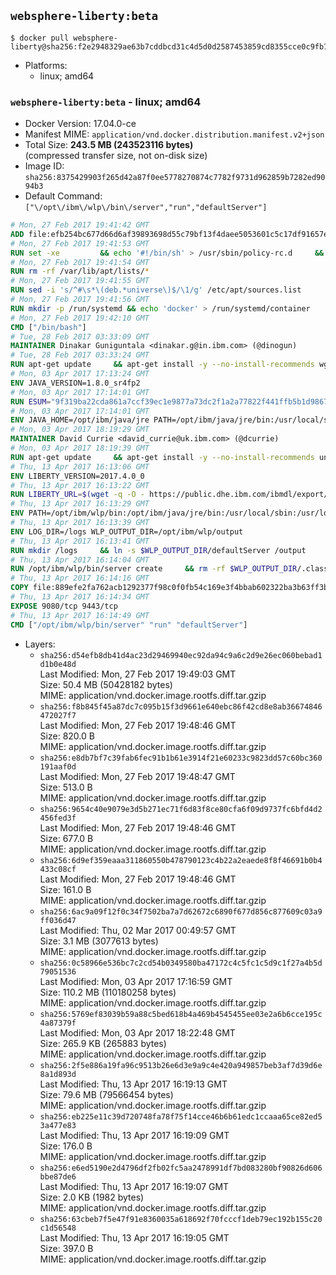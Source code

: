 ## `websphere-liberty:beta`

```console
$ docker pull websphere-liberty@sha256:f2e2948329ae63b7cddbcd31c4d5d0d2587453859cd8355cce0c9fb7f5a2216f
```

-	Platforms:
	-	linux; amd64

### `websphere-liberty:beta` - linux; amd64

-	Docker Version: 17.04.0-ce
-	Manifest MIME: `application/vnd.docker.distribution.manifest.v2+json`
-	Total Size: **243.5 MB (243523116 bytes)**  
	(compressed transfer size, not on-disk size)
-	Image ID: `sha256:8375429903f265d42a87f0ee5778270874c7782f9731d962859b7282ed9094b3`
-	Default Command: `["\/opt\/ibm\/wlp\/bin\/server","run","defaultServer"]`

```dockerfile
# Mon, 27 Feb 2017 19:41:42 GMT
ADD file:efb254bc677d66d6af39893698d55c79bf13f4daee5053601c5c17df91657e6e in / 
# Mon, 27 Feb 2017 19:41:53 GMT
RUN set -xe 		&& echo '#!/bin/sh' > /usr/sbin/policy-rc.d 	&& echo 'exit 101' >> /usr/sbin/policy-rc.d 	&& chmod +x /usr/sbin/policy-rc.d 		&& dpkg-divert --local --rename --add /sbin/initctl 	&& cp -a /usr/sbin/policy-rc.d /sbin/initctl 	&& sed -i 's/^exit.*/exit 0/' /sbin/initctl 		&& echo 'force-unsafe-io' > /etc/dpkg/dpkg.cfg.d/docker-apt-speedup 		&& echo 'DPkg::Post-Invoke { "rm -f /var/cache/apt/archives/*.deb /var/cache/apt/archives/partial/*.deb /var/cache/apt/*.bin || true"; };' > /etc/apt/apt.conf.d/docker-clean 	&& echo 'APT::Update::Post-Invoke { "rm -f /var/cache/apt/archives/*.deb /var/cache/apt/archives/partial/*.deb /var/cache/apt/*.bin || true"; };' >> /etc/apt/apt.conf.d/docker-clean 	&& echo 'Dir::Cache::pkgcache ""; Dir::Cache::srcpkgcache "";' >> /etc/apt/apt.conf.d/docker-clean 		&& echo 'Acquire::Languages "none";' > /etc/apt/apt.conf.d/docker-no-languages 		&& echo 'Acquire::GzipIndexes "true"; Acquire::CompressionTypes::Order:: "gz";' > /etc/apt/apt.conf.d/docker-gzip-indexes 		&& echo 'Apt::AutoRemove::SuggestsImportant "false";' > /etc/apt/apt.conf.d/docker-autoremove-suggests
# Mon, 27 Feb 2017 19:41:54 GMT
RUN rm -rf /var/lib/apt/lists/*
# Mon, 27 Feb 2017 19:41:55 GMT
RUN sed -i 's/^#\s*\(deb.*universe\)$/\1/g' /etc/apt/sources.list
# Mon, 27 Feb 2017 19:41:56 GMT
RUN mkdir -p /run/systemd && echo 'docker' > /run/systemd/container
# Mon, 27 Feb 2017 19:42:10 GMT
CMD ["/bin/bash"]
# Tue, 28 Feb 2017 03:33:09 GMT
MAINTAINER Dinakar Guniguntala <dinakar.g@in.ibm.com> (@dinogun)
# Tue, 28 Feb 2017 03:33:24 GMT
RUN apt-get update     && apt-get install -y --no-install-recommends wget ca-certificates     && rm -rf /var/lib/apt/lists/*
# Mon, 03 Apr 2017 17:13:24 GMT
ENV JAVA_VERSION=1.8.0_sr4fp2
# Mon, 03 Apr 2017 17:14:01 GMT
RUN ESUM="9f319ba22cda861a7ccf39ec1e9877a73dc2f1a2a77822f441ffb5b1d9867f16"     && BASE_URL="https://public.dhe.ibm.com/ibmdl/export/pub/systems/cloud/runtimes/java/meta/"     && YML_FILE="jre/linux/x86_64/index.yml"     && wget -q -U UA_IBM_JAVA_Docker -O /tmp/index.yml $BASE_URL/$YML_FILE     && JAVA_URL=$(cat /tmp/index.yml | sed -n '/'$JAVA_VERSION'/{n;p}' | sed -n 's/\s*uri:\s//p' | tr -d '\r')     && wget -q -U UA_IBM_JAVA_Docker -O /tmp/ibm-java.bin $JAVA_URL     && echo "$ESUM  /tmp/ibm-java.bin" | sha256sum -c -     && echo "INSTALLER_UI=silent" > /tmp/response.properties     && echo "USER_INSTALL_DIR=/opt/ibm/java" >> /tmp/response.properties     && echo "LICENSE_ACCEPTED=TRUE" >> /tmp/response.properties     && mkdir -p /opt/ibm     && chmod +x /tmp/ibm-java.bin     && /tmp/ibm-java.bin -i silent -f /tmp/response.properties     && rm -f /tmp/response.properties     && rm -f /tmp/index.yml     && rm -f /tmp/ibm-java.bin
# Mon, 03 Apr 2017 17:14:01 GMT
ENV JAVA_HOME=/opt/ibm/java/jre PATH=/opt/ibm/java/jre/bin:/usr/local/sbin:/usr/local/bin:/usr/sbin:/usr/bin:/sbin:/bin
# Mon, 03 Apr 2017 18:19:29 GMT
MAINTAINER David Currie <david_currie@uk.ibm.com> (@dcurrie)
# Mon, 03 Apr 2017 18:19:39 GMT
RUN apt-get update     && apt-get install -y --no-install-recommends unzip     && rm -rf /var/lib/apt/lists/*
# Thu, 13 Apr 2017 16:13:06 GMT
ENV LIBERTY_VERSION=2017.4.0_0
# Thu, 13 Apr 2017 16:13:22 GMT
RUN LIBERTY_URL=$(wget -q -O - https://public.dhe.ibm.com/ibmdl/export/pub/software/websphere/wasdev/downloads/wlp/index.yml  | grep $LIBERTY_VERSION -A 3 | sed -n 's/\s*webProfile7:\s//p' | tr -d '\r')      && echo $LIBERTY_URL     && wget -q $LIBERTY_URL -U UA-IBM-WebSphere-Liberty-Docker -O /tmp/wlp-beta.zip     && unzip -q /tmp/wlp-beta.zip -d /opt/ibm     && rm /tmp/wlp-beta.zip
# Thu, 13 Apr 2017 16:13:29 GMT
ENV PATH=/opt/ibm/wlp/bin:/opt/ibm/java/jre/bin:/usr/local/sbin:/usr/local/bin:/usr/sbin:/usr/bin:/sbin:/bin
# Thu, 13 Apr 2017 16:13:39 GMT
ENV LOG_DIR=/logs WLP_OUTPUT_DIR=/opt/ibm/wlp/output
# Thu, 13 Apr 2017 16:13:41 GMT
RUN mkdir /logs     && ln -s $WLP_OUTPUT_DIR/defaultServer /output     && ln -s /opt/ibm/wlp/usr/servers/defaultServer /config
# Thu, 13 Apr 2017 16:14:04 GMT
RUN /opt/ibm/wlp/bin/server create     && rm -rf $WLP_OUTPUT_DIR/.classCache /output/workarea
# Thu, 13 Apr 2017 16:14:16 GMT
COPY file:889efe2fa762acb1292377f98c0f0fb54c169e3f4bbab602322ba3b63ff3b3ca in /opt/ibm/wlp/usr/servers/defaultServer/ 
# Thu, 13 Apr 2017 16:14:34 GMT
EXPOSE 9080/tcp 9443/tcp
# Thu, 13 Apr 2017 16:14:49 GMT
CMD ["/opt/ibm/wlp/bin/server" "run" "defaultServer"]
```

-	Layers:
	-	`sha256:d54efb8db41d4ac23d29469940ec92da94c9a6c2d9e26ec060bebad1d1b0e48d`  
		Last Modified: Mon, 27 Feb 2017 19:49:03 GMT  
		Size: 50.4 MB (50428182 bytes)  
		MIME: application/vnd.docker.image.rootfs.diff.tar.gzip
	-	`sha256:f8b845f45a87dc7c095b15f3d9661e640ebc86f42cd8e8ab36674846472027f7`  
		Last Modified: Mon, 27 Feb 2017 19:48:46 GMT  
		Size: 820.0 B  
		MIME: application/vnd.docker.image.rootfs.diff.tar.gzip
	-	`sha256:e8db7bf7c39fab6fec91b1b61e3914f21e60233c9823dd57c60bc360191aaf0d`  
		Last Modified: Mon, 27 Feb 2017 19:48:47 GMT  
		Size: 513.0 B  
		MIME: application/vnd.docker.image.rootfs.diff.tar.gzip
	-	`sha256:9654c40e9079e3d5b271ec71f6d83f8ce80cfa6f09d9737fc6bfd4d2456fed3f`  
		Last Modified: Mon, 27 Feb 2017 19:48:46 GMT  
		Size: 677.0 B  
		MIME: application/vnd.docker.image.rootfs.diff.tar.gzip
	-	`sha256:6d9ef359eaaa311860550b478790123c4b22a2eaede8f8f46691b0b4433c08cf`  
		Last Modified: Mon, 27 Feb 2017 19:48:46 GMT  
		Size: 161.0 B  
		MIME: application/vnd.docker.image.rootfs.diff.tar.gzip
	-	`sha256:6ac9a09f12f0c34f7502ba7a7d62672c6890f677d856c877609c03a9ff036d47`  
		Last Modified: Thu, 02 Mar 2017 00:49:57 GMT  
		Size: 3.1 MB (3077613 bytes)  
		MIME: application/vnd.docker.image.rootfs.diff.tar.gzip
	-	`sha256:0c58966e536bc7c2cd54b0349580ba47172c4c5fc1c5d9c1f27a4b5d79051536`  
		Last Modified: Mon, 03 Apr 2017 17:16:59 GMT  
		Size: 110.2 MB (110180258 bytes)  
		MIME: application/vnd.docker.image.rootfs.diff.tar.gzip
	-	`sha256:5769ef83039b59a88c5bed618b4a469b4545455ee03e2a6b6cce195c4a87379f`  
		Last Modified: Mon, 03 Apr 2017 18:22:48 GMT  
		Size: 265.9 KB (265883 bytes)  
		MIME: application/vnd.docker.image.rootfs.diff.tar.gzip
	-	`sha256:2f5e886a19fa96c9513b26e6d3e9a9c4e420a949857beb3af7d39d6e8a1d893d`  
		Last Modified: Thu, 13 Apr 2017 16:19:13 GMT  
		Size: 79.6 MB (79566454 bytes)  
		MIME: application/vnd.docker.image.rootfs.diff.tar.gzip
	-	`sha256:eb225e11c39d720748fa78f75f14cce46b6b61edc1ccaaa65ce82ed53a477e83`  
		Last Modified: Thu, 13 Apr 2017 16:19:09 GMT  
		Size: 176.0 B  
		MIME: application/vnd.docker.image.rootfs.diff.tar.gzip
	-	`sha256:e6ed5190e2d4796df2fb02fc5aa2478991df7bd083280bf90826d606bbe87de6`  
		Last Modified: Thu, 13 Apr 2017 16:19:07 GMT  
		Size: 2.0 KB (1982 bytes)  
		MIME: application/vnd.docker.image.rootfs.diff.tar.gzip
	-	`sha256:63cbeb7f5e47f91e8360035a618692f70fcccf1deb79ec192b155c20c1d56548`  
		Last Modified: Thu, 13 Apr 2017 16:19:05 GMT  
		Size: 397.0 B  
		MIME: application/vnd.docker.image.rootfs.diff.tar.gzip
